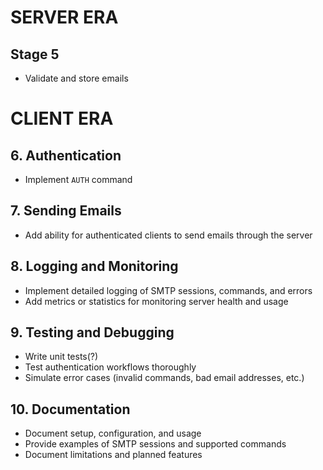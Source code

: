 # SERVER ERA

## Stage 5
- Validate and store emails

# CLIENT ERA

## 6. Authentication
- Implement `AUTH` command

## 7. Sending Emails
- Add ability for authenticated clients to send emails through the server

## 8. Logging and Monitoring
- Implement detailed logging of SMTP sessions, commands, and errors
- Add metrics or statistics for monitoring server health and usage

## 9. Testing and Debugging
- Write unit tests(?)
- Test authentication workflows thoroughly
- Simulate error cases (invalid commands, bad email addresses, etc.)

## 10. Documentation
- Document setup, configuration, and usage
- Provide examples of SMTP sessions and supported commands
- Document limitations and planned features

